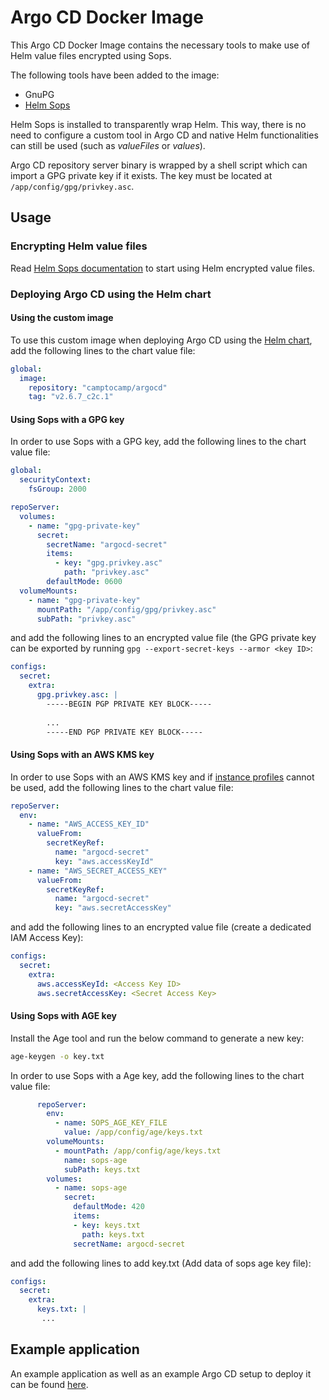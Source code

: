 # Argo CD Docker Image

This Argo CD Docker Image contains the necessary tools to make use of Helm value files encrypted using Sops.

The following tools have been added to the image:

- GnuPG
- [Helm Sops](https://github.com/camptocamp/helm-sops)

Helm Sops is installed to transparently wrap Helm. This way, there is no need to configure a custom tool in Argo CD and native Helm functionalities can still be used (such as *valueFiles* or *values*).

Argo CD repository server binary is wrapped by a shell script which can import a GPG private key if it exists. The key must be located at `/app/config/gpg/privkey.asc`.

## Usage

### Encrypting Helm value files

Read [Helm Sops documentation](https://github.com/camptocamp/helm-sops) to start using Helm encrypted value files.

### Deploying Argo CD using the Helm chart

#### Using the custom image

To use this custom image when deploying Argo CD using the [Helm chart](https://github.com/argoproj/argo-helm/tree/master/charts/argo-cd), add the following lines to the chart value file:

```yaml
global:
  image:
    repository: "camptocamp/argocd"
    tag: "v2.6.7_c2c.1"
```

#### Using Sops with a GPG key

In order to use Sops with a GPG key, add the following lines to the chart value file:

```yaml
global:
  securityContext:
    fsGroup: 2000

repoServer:
  volumes:
    - name: "gpg-private-key"
      secret:
        secretName: "argocd-secret"
        items:
          - key: "gpg.privkey.asc"
            path: "privkey.asc"
        defaultMode: 0600
  volumeMounts:
    - name: "gpg-private-key"
      mountPath: "/app/config/gpg/privkey.asc"
      subPath: "privkey.asc"
```

and add the following lines to an encrypted value file (the GPG private key can be exported by running `gpg --export-secret-keys --armor <key ID>`:

```yaml
configs:
  secret:
    extra:
      gpg.privkey.asc: |
        -----BEGIN PGP PRIVATE KEY BLOCK-----
        
        ...
        -----END PGP PRIVATE KEY BLOCK-----
```

#### Using Sops with an AWS KMS key

In order to use Sops with an AWS KMS key and if [instance profiles](https://docs.aws.amazon.com/IAM/latest/UserGuide/id_roles_use_switch-role-ec2.html) cannot be used, add the following lines to the chart value file:

```yaml
repoServer:
  env:
    - name: "AWS_ACCESS_KEY_ID"
      valueFrom:
        secretKeyRef:
          name: "argocd-secret"
          key: "aws.accessKeyId"
    - name: "AWS_SECRET_ACCESS_KEY"
      valueFrom:
        secretKeyRef:
          name: "argocd-secret"
          key: "aws.secretAccessKey"
```

and add the following lines to an encrypted value file (create a dedicated IAM Access Key):

```yaml
configs:
  secret:
    extra:
      aws.accessKeyId: <Access Key ID>
      aws.secretAccessKey: <Secret Access Key>
```

#### Using Sops with AGE key

Install the Age tool and run the below command to generate a new key:

```bash
age-keygen -o key.txt
```

In order to use Sops with a Age key, add the following lines to the chart value file:

```yaml
      repoServer:
        env:
          - name: SOPS_AGE_KEY_FILE
            value: /app/config/age/keys.txt
        volumeMounts:
          - mountPath: /app/config/age/keys.txt
            name: sops-age
            subPath: keys.txt
        volumes:
          - name: sops-age
            secret:
              defaultMode: 420
              items:
              - key: keys.txt
                path: keys.txt
              secretName: argocd-secret
```

and add the following lines to add key.txt (Add data of sops age key file):

```yaml
configs:
  secret:
    extra:
      keys.txt: |
       ...

```

## Example application

An example application as well as an example Argo CD setup to deploy it can be found [here](https://github.com/camptocamp/argocd-helm-sops-example).

